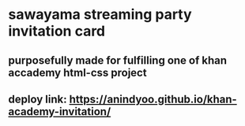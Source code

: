 # sawayama streaming party invitation card
## purposefully made for fulfilling one of khan accademy html-css project
## deploy link: https://anindyoo.github.io/khan-academy-invitation/